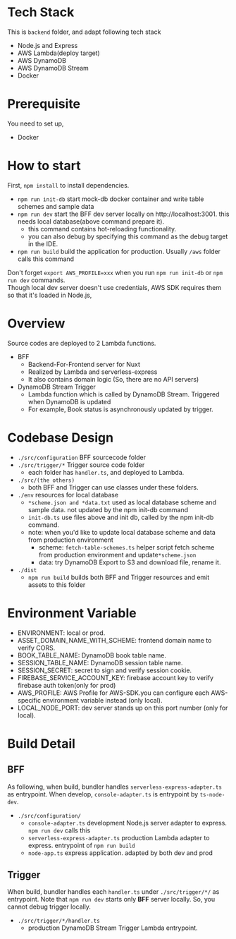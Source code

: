 # Tech Stack

This is `backend` folder, and adapt following tech stack

* Node.js and Express
* AWS Lambda(deploy target)
* AWS DynamoDB
* AWS DynamoDB Stream
* Docker

# Prerequisite

You need to set up,
* Docker

# How to start

First, `npm install` to install dependencies.

* `npm run init-db` start mock-db docker container and write table schemes and sample data
* `npm run dev` start the BFF dev server locally on http://localhost:3001. this needs local database(above command prepare it).
  * this command contains hot-reloading functionality.
  * you can also debug by specifying this command as the debug target in the IDE.
* `npm run build` build the application for production. Usually `/aws` folder calls this command

Don't forget `export AWS_PROFILE=xxx` when you run `npm run init-db` or `npm run dev` commands. <br>
Though local dev server doesn't use credentials, AWS SDK requires them so that it's loaded in Node.js,

# Overview

Source codes are deployed to 2 Lambda functions.

* BFF
  * Backend-For-Frontend server for Nuxt
  * Realized by Lambda and serverless-express
  * It also contains domain logic (So, there are no API servers)
* DynamoDB Stream Trigger
  * Lambda function which is called by DynamoDB Stream. Triggered when DynamoDB is updated
  * For example, Book status is asynchronously updated by trigger.

# Codebase Design

* `./src/configuration` BFF sourcecode folder
* `./src/trigger/*` Trigger source code folder
  * each folder has `handler.ts`, and deployed to Lambda.
* `./src/(the others)` 
  * both BFF and Trigger can use classes under these folders.
* `./env` resources for local database
  * `*scheme.json and *data.txt` used as local database scheme and sample data. not updated by the npm init-db command
  * `init-db.ts` use files above and init db, called by the npm init-db command.
  * note: when you'd like to update local database scheme and data from production environment
    * scheme: `fetch-table-schemes.ts` helper script fetch scheme from production environment and update`*scheme.json`
    * data: try DynamoDB Export to S3 and download file, rename it.
* `./dist`
  * `npm run build` builds both BFF and Trigger resources and emit assets to this folder

# Environment Variable

* ENVIRONMENT: local or prod.
* ASSET_DOMAIN_NAME_WITH_SCHEME: frontend domain name to verify CORS.
* BOOK_TABLE_NAME: DynamoDB book table name.
* SESSION_TABLE_NAME: DynamoDB session table name.
* SESSION_SECRET: secret to sign and verify session cookie.
* FIREBASE_SERVICE_ACCOUNT_KEY: firebase account key to verify firebase auth token(only for prod)
* AWS_PROFILE: AWS Profile for AWS-SDK.you can configure each AWS-specific environment variable instead (only local).
* LOCAL_NODE_PORT: dev server stands up on this port number (only for local).

# Build Detail

## BFF

As following, when build, bundler handles `serverless-express-adapter.ts` as entrypoint.
When develop, `console-adapter.ts` is entrypoint by `ts-node-dev`.
* `./src/configuration/`
  * `console-adapter.ts` development Node.js server adapter to express. `npm run dev` calls this
  * `serverless-express-adapter.ts` production Lambda adapter to express. entrypoint of `npm run build`
  * `node-app.ts` express application. adapted by both dev and prod

## Trigger

When build, bundler handles each `handler.ts` under `./src/trigger/*/` as entrypoint.
Note that `npm run dev` starts only **BFF** server locally.
So, you cannot debug trigger locally.

* `./src/trigger/*/handler.ts`
    * production DynamoDB Stream Trigger Lambda entrypoint.
